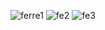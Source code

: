 ![ferre1](https://user-images.githubusercontent.com/30559667/103104646-7872e880-45f6-11eb-9b3a-92e0923ae9bb.PNG)
![fe2](https://user-images.githubusercontent.com/30559667/103104648-7c066f80-45f6-11eb-9ae5-f327fdd82242.PNG)
![fe3](https://user-images.githubusercontent.com/30559667/103104652-7e68c980-45f6-11eb-9d20-84d58621a7b5.PNG)

